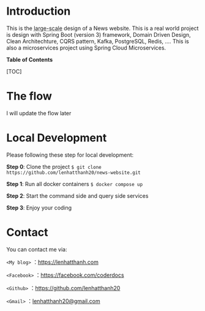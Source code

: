 # Introduction

This is the <abbr title="Can handle miliion of requests and users">large-scale</abbr> design of a News website. This is a real world project is design with Spring Boot (version 3) framework, Domain Driven Design, Clean Architechture, CQRS pattern, Kafka, PostgreSQL, Redis, .... This is also a microservices project using Spring Cloud Microservices.

**Table of Contents**

[TOC]

# The flow
I will update the flow later

# Local Development
Please following these step for local development:

**Step 0**: Clone the project
`$ git clone https://github.com/lenhatthanh20/news-website.git`

**Step 1**: Run all docker containers
`$ docker compose up`

**Step 2**: Start the command side and query side services

**Step 3**: Enjoy your coding

# Contact
You can contact me via:

`<My blog>` ：<https://lenhatthanh.com>

`<Facebook>` ：<https://facebook.com/coderdocs>

`<Github>` ：<https://github.com/lenhatthanh20>

`<Gmail>` ：lenhatthanh20@gmail.com
